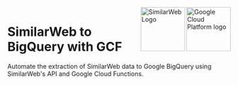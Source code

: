 <img src="https://avatars2.githubusercontent.com/u/2810941?v=3" alt="Google Cloud Platform logo" title="Google Cloud Platform" height="100" align="right" /> 
<img src="https://www.similarweb.com/corp/wp-content/themes/similarcms_2_4/images/swlogo-og.jpg" alt="SimilarWeb Logo" title="SimilarWeb" height="100" align="right" />


# SimilarWeb to BigQuery with GCF
Automate the extraction of SimilarWeb data to Google BigQuery using SimilarWeb's API and Google Cloud Functions.



